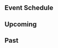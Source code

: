 
## Event Schedule

## Upcoming

<ul class='upcoming-events'></ul>

## Past

<ul class='past-events'></ul>
